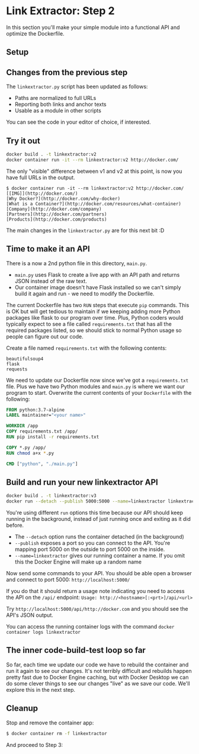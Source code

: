 # Link Extractor: Step 2

In this section you'll make your simple module into a functional API and
optimize the Dockerfile.

## Setup

## Changes from the previous step

The `linkextractor.py` script has been updated as follows:

* Paths are normalized to full URLs
* Reporting both links and anchor texts
* Usable as a module in other scripts

You can see the code in your editor of choice, if interested.

## Try it out

```bash
docker build . -t linkextractor:v2
docker container run -it --rm linkextractor:v2 http://docker.com/
```

The only "visible" difference between v1 and v2 at this point, is now you have
full URLs in the output.

```
$ docker container run -it --rm linkextractor:v2 http://docker.com/
[[IMG]](http://docker.com/)
[Why Docker?](http://docker.com/why-docker)
[What is a Container?](http://docker.com/resources/what-container)
[Company](http://docker.com/company)
[Partners](http://docker.com/partners)
[Products](http://docker.com/products)
```

The main changes in the `linkextractor.py` are for this next bit :D

## Time to make it an API

There is a now a 2nd python file in this directory, `main.py`. 

   * `main.py` uses Flask to create a live app with an API path and returns JSON
     instead of the raw text.
   * Our container image doesn't have Flask installed so we can't simply build
     it again and run - we need to modify the Dockerfile.

The current Dockerfile has two `RUN` steps that execute `pip` commands.
This is OK but will get tedious to maintain if we keeping adding more Python
packages like flask to our program over time. Plus, Python coders would
typically expect to see a file called `requirements.txt` that has all the
required packages listed, so we should stick to normal Python usage so people
can figure out our code.

Create a file named `requirements.txt` with the following contents:

```text
beautifulsoup4
flask
requests
```

We need to update our Dockerfile now since we've got a `requirements.txt` file.
Plus we have two Python modules and `main.py` is where we want our program to
start. Overwrite the current contents of your `Dockerfile` with the following:

```Dockerfile
FROM python:3.7-alpine
LABEL maintainer="<your name>"

WORKDIR /app
COPY requirements.txt /app/
RUN pip install -r requirements.txt

COPY *.py /app/
RUN chmod a+x *.py

CMD ["python", "./main.py"]
```

## Build and run your new linkextractor API

```bash
docker build . -t linkextractor:v3
docker run --detach --publish 5000:5000 --name=linkextractor linkextractor:v3
```

You're using different `run` options this time because our API should keep
running in the background, instead of just running once and exiting as it did
before.

* The `--detach` option runs the container detached (in the background)
* `--publish` exposes a port so you can connect to the API. You're mapping port 5000
  on the outside to port 5000 on the inside.
* `--name=linkextractor` gives our running container a name. If you omit this
  the Docker Engine will make up a random name

Now send some commands to your API. You should be able open a browser and
connect to port 5000: `http://localhost:5000/`

If you do that it should return a usage note indicating you need to access the
API on the `/api/` endpoint: `Usage: http://<hostname>[:<prt>]/api/<url>`

Try `http://localhost:5000/api/http://docker.com` and you should see the API's
JSON output.

You can access the running container logs with the command `docker container
logs linkextractor`

## The inner code-build-test loop so far
So far, each time we update our code we have to rebuild the container and run
it again to see our changes. It's not terribly difficult and rebuilds happen
pretty fast due to Docker Engine caching, but with Docker Desktop we can do
some clever things to see our changes "live" as we save our code. We'll explore
this in the next step.

## Cleanup
Stop and remove the container app:

```bash
$ docker container rm -f linkextractor
```

And proceed to Step 3:
